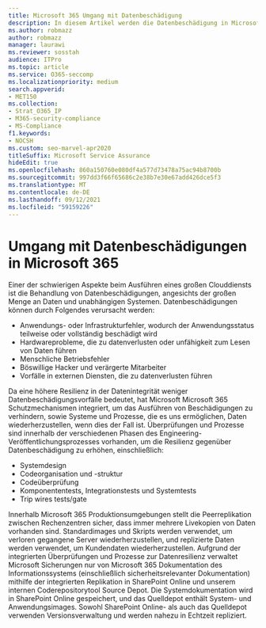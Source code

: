 ```yaml
---
title: Microsoft 365 Umgang mit Datenbeschädigung
description: In diesem Artikel werden die Datenbeschädigung in Microsoft 365 und die Von Microsoft unternommenen Anstrengungen zum Verhindern und Wiederherstellen von Daten erläutert.
ms.author: robmazz
author: robmazz
manager: laurawi
ms.reviewer: sosstah
audience: ITPro
ms.topic: article
ms.service: O365-seccomp
ms.localizationpriority: medium
search.appverid:
- MET150
ms.collection:
- Strat_O365_IP
- M365-security-compliance
- MS-Compliance
f1.keywords:
- NOCSH
ms.custom: seo-marvel-apr2020
titleSuffix: Microsoft Service Assurance
hideEdit: true
ms.openlocfilehash: 860a150760e080df4a577d73478a75ac94b8700b
ms.sourcegitcommit: 997dd3f66f65686c2e38b7e30e67add426dce5f3
ms.translationtype: MT
ms.contentlocale: de-DE
ms.lasthandoff: 09/12/2021
ms.locfileid: "59159226"
---
```

# <a name="dealing-with-data-corruption-in-microsoft-365"></a>Umgang mit Datenbeschädigungen in Microsoft 365

Einer der schwierigen Aspekte beim Ausführen eines großen Clouddiensts ist die Behandlung von Datenbeschädigungen, angesichts der großen Menge an Daten und unabhängigen Systemen. Datenbeschädigungen können durch Folgendes verursacht werden:

- Anwendungs- oder Infrastrukturfehler, wodurch der Anwendungsstatus teilweise oder vollständig beschädigt wird
- Hardwareprobleme, die zu datenverlusten oder unfähigkeit zum Lesen von Daten führen
- Menschliche Betriebsfehler
- Böswillige Hacker und verärgerte Mitarbeiter
- Vorfälle in externen Diensten, die zu datenverlusten führen

Da eine höhere Resilienz in der Datenintegrität weniger Datenbeschädigungsvorfälle bedeutet, hat Microsoft Microsoft 365 Schutzmechanismen integriert, um das Ausführen von Beschädigungen zu verhindern, sowie Systeme und Prozesse, die es uns ermöglichen, Daten wiederherzustellen, wenn dies der Fall ist. Überprüfungen und Prozesse sind innerhalb der verschiedenen Phasen des Engineering-Veröffentlichungsprozesses vorhanden, um die Resilienz gegenüber Datenbeschädigung zu erhöhen, einschließlich:

- Systemdesign
- Codeorganisation und -struktur
- Codeüberprüfung
- Komponententests, Integrationstests und Systemtests
- Trip wires tests/gate

Innerhalb Microsoft 365 Produktionsumgebungen stellt die Peerreplikation zwischen Rechenzentren sicher, dass immer mehrere Livekopien von Daten vorhanden sind. Standardimages und Skripts werden verwendet, um verloren gegangene Server wiederherzustellen, und replizierte Daten werden verwendet, um Kundendaten wiederherzustellen. Aufgrund der integrierten Überprüfungen und Prozesse zur Datenresilienz verwaltet Microsoft Sicherungen nur von Microsoft 365 Dokumentation des Informationssystems (einschließlich sicherheitsrelevanter Dokumentation) mithilfe der integrierten Replikation in SharePoint Online und unserem internen Coderepositorytool Source Depot. Die Systemdokumentation wird in SharePoint Online gespeichert, und das Quelldepot enthält System- und Anwendungsimages. Sowohl SharePoint Online- als auch das Quelldepot verwenden Versionsverwaltung und werden nahezu in Echtzeit repliziert.
